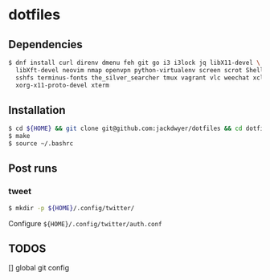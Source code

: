 # dotfiles

## Dependencies
```bash
$ dnf install curl direnv dmenu feh git go i3 i3lock jq libX11-devel \
  libXft-devel neovim nmap openvpn python-virtualenv screen scrot ShellCheck \
  sshfs terminus-fonts the_silver_searcher tmux vagrant vlc weechat xclip \
  xorg-x11-proto-devel xterm
```

## Installation
```bash
$ cd ${HOME} && git clone git@github.com:jackdwyer/dotfiles && cd dotfiles
$ make
$ source ~/.bashrc
```

## Post runs
### tweet
```bash
$ mkdir -p ${HOME}/.config/twitter/
```
Configure `${HOME}/.config/twitter/auth.conf`


## TODOS
[] global git config
